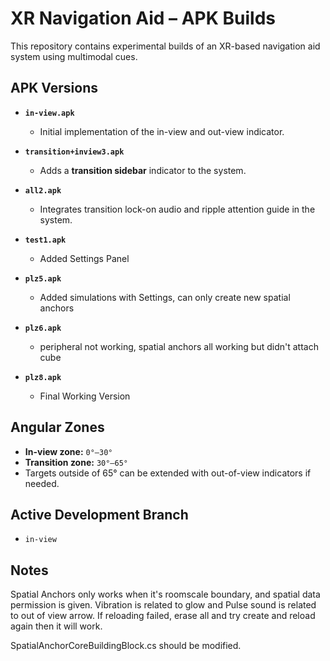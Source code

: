 # XR Navigation Aid – APK Builds

This repository contains experimental builds of an XR-based navigation aid system using multimodal cues.

## APK Versions

- **`in-view.apk`**
  - Initial implementation of the in-view and out-view indicator.

- **`transition+inview3.apk`**
  - Adds a **transition sidebar** indicator to the system.

- **`all2.apk`**
  - Integrates transition lock-on audio and ripple attention guide in the system.
    
- **`test1.apk`**
    - Added Settings Panel
 
- **`plz5.apk`**
    - Added simulations with Settings, can only create new spatial anchors
 
- **`plz6.apk`**
    - peripheral not working, spatial anchors all working but didn't attach cube
      
- **`plz8.apk`**
    - Final Working Version
 
  
## Angular Zones

- **In-view zone:** `0°–30°`  
- **Transition zone:** `30°–65°`  
- Targets outside of 65° can be extended with out-of-view indicators if needed.

## Active Development Branch

- `in-view`

## Notes
Spatial Anchors only works when it's roomscale boundary, and spatial data permission is given. 
Vibration is related to glow and Pulse sound is related to out of view arrow.
If reloading failed, erase all and try create and reload again then it will work.

SpatialAnchorCoreBuildingBlock.cs should be modified. 

